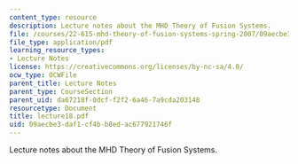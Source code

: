 ```yaml
---
content_type: resource
description: Lecture notes about the MHD Theory of Fusion Systems.
file: /courses/22-615-mhd-theory-of-fusion-systems-spring-2007/09aecbe3daf1cf4bb8edac677921746f_lecture18.pdf
file_type: application/pdf
learning_resource_types:
- Lecture Notes
license: https://creativecommons.org/licenses/by-nc-sa/4.0/
ocw_type: OCWFile
parent_title: Lecture Notes
parent_type: CourseSection
parent_uid: da67218f-0dcf-f2f2-6a46-7a9cda203148
resourcetype: Document
title: lecture18.pdf
uid: 09aecbe3-daf1-cf4b-b8ed-ac677921746f
---
```

Lecture notes about the MHD Theory of Fusion Systems.
